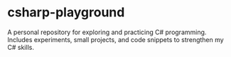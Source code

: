# csharp-playground
A personal repository for exploring and practicing C# programming. Includes experiments, small projects, and code snippets to strengthen my C# skills.
